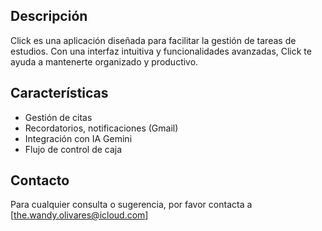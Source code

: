 ## Descripción
Click es una aplicación diseñada para facilitar la gestión de tareas de estudios. Con una interfaz intuitiva y funcionalidades avanzadas, Click te ayuda a mantenerte organizado y productivo.

## Características
- Gestión de citas
- Recordatorios, notificaciones (Gmail)
- Integración con IA Gemini 
- Flujo de control de caja


## Contacto
Para cualquier consulta o sugerencia, por favor contacta a [the.wandy.olivares@icloud.com]
